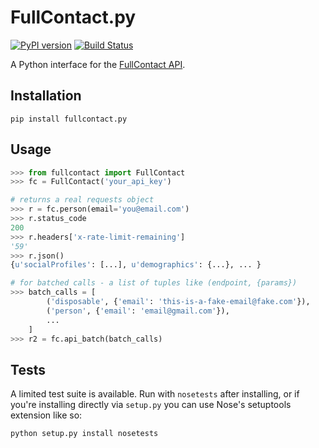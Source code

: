 FullContact.py
==============

[![PyPI version](https://badge.fury.io/py/fullcontact.py.svg)](https://badge.fury.io/py/fullcontact.py)
[![Build Status](https://api.travis-ci.org/fullcontact/fullcontact.py.svg?branch=master)](https://travis-ci.org/fullcontact/fullcontact.py)

A Python interface for the [FullContact API](http://docs.fullcontact.com/).

Installation
------------

```
pip install fullcontact.py
```

Usage
-----


```python
>>> from fullcontact import FullContact
>>> fc = FullContact('your_api_key')

# returns a real requests object
>>> r = fc.person(email='you@email.com')
>>> r.status_code
200
>>> r.headers['x-rate-limit-remaining']
'59'
>>> r.json()
{u'socialProfiles': [...], u'demographics': {...}, ... }

# for batched calls - a list of tuples like (endpoint, {params})
>>> batch_calls = [
        ('disposable', {'email': 'this-is-a-fake-email@fake.com'}),
        ('person', {'email': 'email@gmail.com'}),
        ...
    ]
>>> r2 = fc.api_batch(batch_calls)
```

Tests
-----

A limited test suite is available. Run with `nosetests` after installing, or if
you're installing directly via `setup.py` you can use Nose's setuptools
extension like so:

```
python setup.py install nosetests
```
